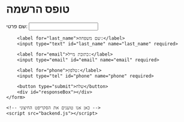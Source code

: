 <!DOCTYPE html>
<html lang="he">
<head>
    <meta charset="UTF-8">
    <title>טופס הרשמה</title>
    <style>
        /* סגנונות CSS כפי שכבר קיימים בקוד שלך */
    </style>
</head>
<body>
    <form id="registrationForm">
        <h1>טופס הרשמה</h1>
        <label for="first_name">שם פרטי:</label>
        <input type="text" id="first_name" name="first_name" required>
        
        <label for="last_name">שם משפחה:</label>
        <input type="text" id="last_name" name="last_name" required>
        
        <label for="email">כתובת מייל:</label>
        <input type="email" id="email" name="email" required>
        
        <label for="phone">טלפון:</label>
        <input type="tel" id="phone" name="phone" required>
        
        <button type="submit">שלח</button>
        <div id="responseBox"></div>
    </form>

    <!-- כאן אנו טוענים את הסקריפט החיצוני -->
    <script src="backend.js"></script>
</body>
</html>
